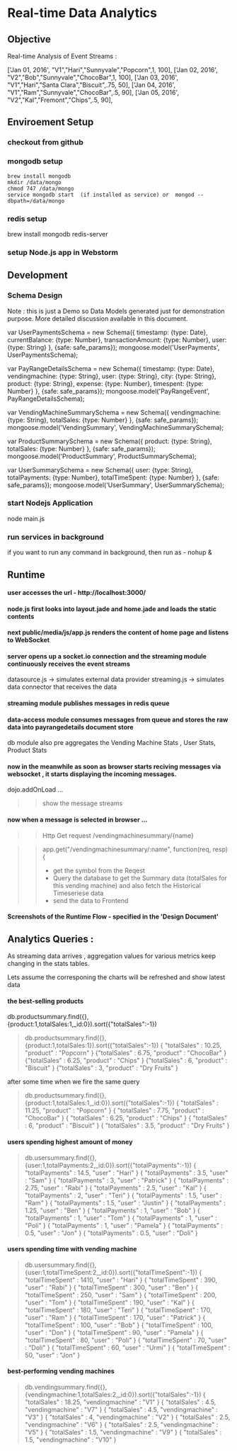 # Real-time Data Analytics

## Objective

Real-time Analysis of Event Streams :

['Jan 01, 2016', "V1","Hari","Sunnyvale","Popcorn",1, 100],
['Jan 02, 2016', "V2","Bob","Sunnyvale","ChocoBar",1, 100],
['Jan 03, 2016', "V1","Hari","Santa Clara","Biscuit",.75, 50],
['Jan 04, 2016', "V1","Ram","Sunnyvale","ChocoBar",.5, 90],
['Jan 05, 2016', "V2","Kal","Fremont","Chips",.5, 90],

## Enviroement Setup
### checkout from github
### mongodb setup
    brew install mongodb
    mkdir /data/mongo
    chmod 747 /data/mongo
    service mongodb start  (if installed as service) or  mongod --dbpath=/data/mongo
### redis setup
   brew install mongodb
   redis-server
### setup Node.js app in Webstorm

## Development

### Schema Design
Note : this is just a Demo so Data Models generated just for demonstration purpose.
More detailed discussion available in this document.

var UserPaymentsSchema = new Schema({
    timestamp: {type: Date},
    currentBalance: {type: Number},
    transactionAmount: {type: Number},
    user: {type: String}
}, {safe: safe_params});
mongoose.model('UserPayments', UserPaymentsSchema);

var PayRangeDetailsSchema = new Schema({
    timestamp: {type: Date},
    vendingmachine: {type: String},
    user: {type: String},
    city: {type: String},
    product: {type: String},
    expense: {type: Number},
    timespent: {type: Number}
}, {safe: safe_params});
mongoose.model('PayRangeEvent', PayRangeDetailsSchema);

var VendingMachineSummarySchema = new Schema({
    vendingmachine: {type: String},
    totalSales: {type: Number}
}, {safe: safe_params});
mongoose.model('VendingSummary', VendingMachineSummarySchema);

var ProductSummarySchema = new Schema({
    product: {type: String},
    totalSales: {type: Number}
}, {safe: safe_params});
mongoose.model('ProductSummary', ProductSummarySchema);

var UserSummarySchema = new Schema({
    user: {type: String},
    totalPayments: {type: Number},
    totalTimeSpent: {type: Number}
}, {safe: safe_params});
mongoose.model('UserSummary', UserSummarySchema);

### start Nodejs Application
   node main.js

### run services in background
   if you want to run any command in background, then run as - nohup <command> &


## Runtime

#### user accesses the url - http://localhost:3000/

#### node.js first looks into layout.jade and home.jade and loads the static contents

#### next public/media/js/app.js renders the content of home page and listens to WebSocket

#### server opens up a socket.io connection and the streaming module continuously receives the event streams

datasource.js -> simulates external data provider
streaming.js -> simulates data connector that receives the data

#### streaming module publishes messages in redis queue

#### data-access module consumes messages from queue  and stores the raw data into payrangedetails document store

db module also pre aggregates the Vending Machine Stats , User Stats, Product Stats

#### now in the meanwhile as soon as browser starts reciving messages via websocket , it starts displaying the incoming messages.

dojo.addOnLoad ...
>> show the message streams

####  now when a message is selected in browser ...

>> Http Get request  /vendingmachinesummary/{name}

>> app.get("/vendingmachinesummary/:name", function(req, resp) {
>> - get the symbol from the Reqest
>> - Query the database to get the Summary data (totalSales for this vending machine) and also fetch the Historical Timeseriese data 
>> - send the data to Frontend 

#### Screenshots of the Runtime Flow - specified in the 'Design Document'

## Analytics Queries :

As streaming data arrives , aggregation values for various metrics keep changing in the stats tables.

Lets assume the corresponing the charts will be refreshed and show latest data 

#### the best-selling products

db.productsummary.find({},{product:1,totalSales:1,_id:0}).sort({"totalSales":-1})

> db.productsummary.find({},{product:1,totalSales:1}).sort({"totalSales":-1})
{ "totalSales" : 10.25, "product" : "Popcorn" }
{"totalSales" : 6.75, "product" : "ChocoBar" }
{"totalSales" : 6.25, "product" : "Chips" }
{"totalSales" : 6, "product" : "Biscuit" }
{"totalSales" : 3, "product" : "Dry Fruits" }

after some time when we fire the same query 

> db.productsummary.find({},{product:1,totalSales:1,_id:0}).sort({"totalSales":-1})
{ "totalSales" : 11.25, "product" : "Popcorn" }
{ "totalSales" : 7.75, "product" : "ChocoBar" }
{ "totalSales" : 6.25, "product" : "Chips" }
{ "totalSales" : 6, "product" : "Biscuit" }
{ "totalSales" : 3.5, "product" : "Dry Fruits" }



#### users spending highest amount of money

> db.usersummary.find({},{user:1,totalPayments:2,_id:0}).sort({"totalPayments":-1})
{ "totalPayments" : 14.5, "user" : "Hari" }
{ "totalPayments" : 3.5, "user" : "Sam" }
{ "totalPayments" : 3, "user" : "Patrick" }
{ "totalPayments" : 2.75, "user" : "Rabi" }
{ "totalPayments" : 2.5, "user" : "Kal" }
{ "totalPayments" : 2, "user" : "Teri" }
{ "totalPayments" : 1.5, "user" : "Ram" }
{ "totalPayments" : 1.5, "user" : "Justin" }
{ "totalPayments" : 1.25, "user" : "Ben" }
{ "totalPayments" : 1, "user" : "Bob" }
{ "totalPayments" : 1, "user" : "Tom" }
{ "totalPayments" : 1, "user" : "Poli" }
{ "totalPayments" : 1, "user" : "Pamela" }
{ "totalPayments" : 0.5, "user" : "Jon" }
{ "totalPayments" : 0.5, "user" : "Doli" }

#### users spending time with vending machine

> db.usersummary.find({},{user:1,totalTimeSpent:2,_id:0}).sort({"totalTimeSpent":-1})
{ "totalTimeSpent" : 1410, "user" : "Hari" }
{ "totalTimeSpent" : 390, "user" : "Rabi" }
{ "totalTimeSpent" : 300, "user" : "Ben" }
{ "totalTimeSpent" : 250, "user" : "Sam" }
{ "totalTimeSpent" : 200, "user" : "Tom" }
{ "totalTimeSpent" : 190, "user" : "Kal" }
{ "totalTimeSpent" : 180, "user" : "Teri" }
{ "totalTimeSpent" : 170, "user" : "Ram" }
{ "totalTimeSpent" : 170, "user" : "Patrick" }
{ "totalTimeSpent" : 100, "user" : "Bob" }
{ "totalTimeSpent" : 100, "user" : "Don" }
{ "totalTimeSpent" : 90, "user" : "Pamela" }
{ "totalTimeSpent" : 80, "user" : "Poli" }
{ "totalTimeSpent" : 70, "user" : "Doli" }
{ "totalTimeSpent" : 60, "user" : "Urmi" }
{ "totalTimeSpent" : 50, "user" : "Jon" }

#### best-performing vending machines
> db.vendingsummary.find({},{vendingmachine:1,totalSales:2,_id:0}).sort({"totalSales":-1})
{ "totalSales" : 18.25, "vendingmachine" : "V1" }
{ "totalSales" : 4.5, "vendingmachine" : "V7" }
{ "totalSales" : 4.5, "vendingmachine" : "V3" }
{ "totalSales" : 4, "vendingmachine" : "V2" }
{ "totalSales" : 2.5, "vendingmachine" : "V6" }
{ "totalSales" : 2.5, "vendingmachine" : "V5" }
{ "totalSales" : 1.5, "vendingmachine" : "V9" }
{ "totalSales" : 1.5, "vendingmachine" : "V10" }
